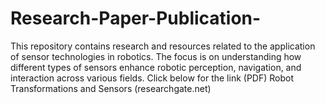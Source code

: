 # Research-Paper-Publication-
This repository contains research and resources related to the application of sensor technologies in robotics. The focus is on understanding how different types of sensors enhance robotic perception, navigation, and interaction across various fields.
Click below for the link
(PDF) Robot Transformations and Sensors (researchgate.net)
